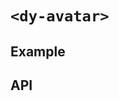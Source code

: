 # `<dy-avatar>`

## Example

<gbp-example
  name="dy-avatar"
  props='{"src": "https://api.dicebear.com/5.x/bottts-neutral/svg", "status": "positive", "size": "large", "square": true}'
  src="https://jspm.dev/duoyun-ui/elements/avatar"></gbp-example>

## API

<gbp-api src="/src/elements/avatar.ts"></gbp-api>
